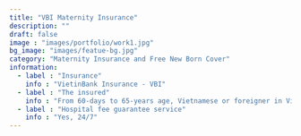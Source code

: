 ```yaml
---
title: "VBI Maternity Insurance"
description: ""
draft: false
image : "images/portfolio/work1.jpg"
bg_image: "images/featue-bg.jpg"
category: "Maternity Insurance and Free New Born Cover"
information:
  - label : "Insurance"
    info : "VietinBank Insurance - VBI"
  - label : "The insured"
    info : "From 60-days to 65-years age, Vietnamese or foreigner in Vietnam"
  - label : "Hospital fee guarantee service"
    info : "Yes, 24/7"
---
```


## 
